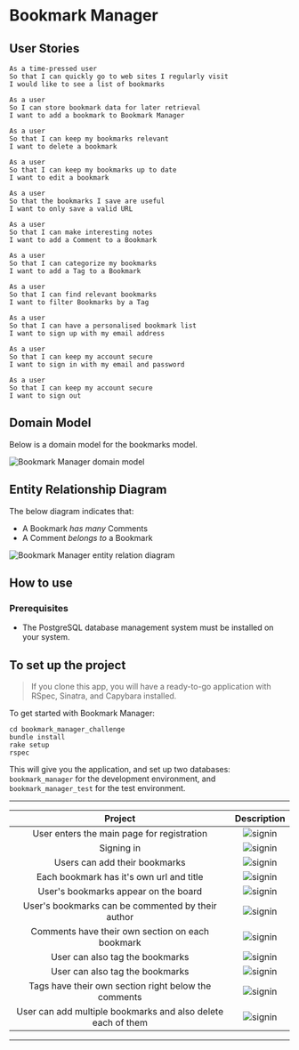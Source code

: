 # Bookmark Manager

## User Stories

```
As a time-pressed user
So that I can quickly go to web sites I regularly visit
I would like to see a list of bookmarks
```

```
As a user
So I can store bookmark data for later retrieval
I want to add a bookmark to Bookmark Manager
```

```
As a user
So that I can keep my bookmarks relevant
I want to delete a bookmark
```

```
As a user
So that I can keep my bookmarks up to date
I want to edit a bookmark
```

```
As a user
So that the bookmarks I save are useful
I want to only save a valid URL
```

```
As a user
So that I can make interesting notes
I want to add a Comment to a Bookmark
```

```
As a user
So that I can categorize my bookmarks
I want to add a Tag to a Bookmark
```

```
As a user
So that I can find relevant bookmarks
I want to filter Bookmarks by a Tag
```

```
As a user
So that I can have a personalised bookmark list
I want to sign up with my email address
```

```
As a user
So that I can keep my account secure
I want to sign in with my email and password
```

```
As a user
So that I can keep my account secure
I want to sign out
```

## Domain Model

Below is a domain model for the bookmarks model.

![Bookmark Manager domain model](./public/images/Domain_Model_Diagram.png)


## Entity Relationship Diagram

The below diagram indicates that:
- A Bookmark *has many* Comments
- A Comment *belongs to* a Bookmark

![Bookmark Manager entity relation diagram](./public/images/Entity_Relation_Diagram.png)

## How to use

### Prerequisites

- The PostgreSQL database management system must be installed on your system.


## To set up the project

> If you clone this app, you will have a ready-to-go application with RSpec, Sinatra, and Capybara installed.

To get started with Bookmark Manager:

```
cd bookmark_manager_challenge
bundle install
rake setup
rspec
```

This will give you the application, and set up two databases: `bookmark_manager` for the development environment, and `bookmark_manager_test` for the test environment.

-----

|   Project    |   Description    |
|:------------:|:----------------:|
|User enters the main page for registration| ![signin](public/images/1.png)|
|Signing in| ![signin](public/images/2.png)|
|Users can add their bookmarks| ![signin](public/images/3.png)|
|Each bookmark has it's own url and title| ![signin](public/images/5.png)|
|User's bookmarks appear on the board| ![signin](public/images/6.png)|
|User's bookmarks can be commented by their author| ![signin](public/images/7.png)|
|Comments have their own section on each bookmark| ![signin](public/images/8.png)|
|User can also tag the bookmarks| ![signin](public/images/9.png)|
|User can also tag the bookmarks| ![signin](public/images/10.png)|
|Tags have their own section right below the comments| ![signin](public/images/11.png)|
|User can add multiple bookmarks and also delete each of them| ![signin](public/images/12.png)|

-----
